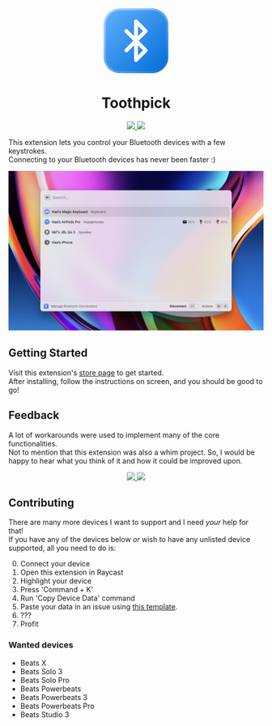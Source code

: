 <div align="center">
  <img src="assets/icon.png" height="128">
  <h1 align="center">Toothpick</h1>
</div>

<div align="center">
  <a title="Follow Vlad on GitHub" aria-label="Follow Vlad on GitHub" href="https://github.com/VladCuciureanu">
    <img src="https://img.shields.io/badge/Follow%20@VladCuciureanu-black.svg?style=for-the-badge&logo=Github">
  </a>
  <a title="Follow Brian on Twitter" aria-label="Follow Brian on Twitter" href="https://twitter.com/briankosw">
    <img src="https://img.shields.io/badge/Follow%20@briankosw-black.svg?style=for-the-badge&logo=Twitter">
  </a>
</div>

This extension lets you control your Bluetooth devices with a few keystrokes.  
Connecting to your Bluetooth devices has never been faster :)

![Header](metadata/toothpick-1.png)

## Getting Started

Visit this extension's [store page](https://www.raycast.com/VladCuciureanu/Toothpick) to get started.  
After installing, follow the instructions on screen, and you should be good to go!

## Feedback

A lot of workarounds were used to implement many of the core functionalities.  
Not to mention that this extension was also a whim project. So, I would be  
happy to hear what you think of it and how it could be improved upon.

<div align="center">
  <a title="Request Feature" aria-label="Request Feature" href="https://github.com/raycast/extensions/issues/new?assignees=&labels=extension%2Cfeature+request&template=extension_feature_request.yml&title=%5BToothpick%5D+...&extension-url=https://www.raycast.com/VladCuciureanu/Toothpick">
    <img src="https://img.shields.io/badge/Request%20Feature-black.svg?style=for-the-badge">
  </a>
  <a title="Report Bug" aria-label="Report Bug" href="https://github.com/raycast/extensions/issues/new?assignees=&labels=extension%2Cbug&template=extension_bug_report.yml&title=%5BToothpick%5D+...&extension-url=https://www.raycast.com/VladCuciureanu/Toothpick">
    <img src="https://img.shields.io/badge/Report%20Bug-black.svg?style=for-the-badge">
  </a>
</div>

## Contributing

There are many more devices I want to support and I need _your_ help for that!  
If you have any of the devices below _or_ wish to have any unlisted device  
supported, all you need to do is:

0. Connect your device
1. Open this extension in Raycast
2. Highlight your device
3. Press 'Command + K'
4. Run 'Copy Device Data' command
5. Paste your data in an issue using [this template](https://github.com/raycast/extensions/issues/new?assignees=&labels=extension%2Cfeature+request&template=extension_feature_request.yml&title=%5BToothpick%5D+Device+Support+Form&extension-url=https://www.raycast.com/VladCuciureanu/toothpick&description=%3Cb%3EDevice%20brand%20and%20model%3C%2Fb%3E%0AReplace%20this%20line%20with%20your%20device%27s%20brand%20name%20and%20model%0A%0A%3Cb%3EDevice%20data%3C%2Fb%3E%0AReplace%20this%20line%20with%20the%20copied%20data).
6. ???
7. Profit

### Wanted devices

- Beats X
- Beats Solo 3
- Beats Solo Pro
- Beats Powerbeats
- Beats Powerbeats 3
- Beats Powerbeats Pro
- Beats Studio 3
